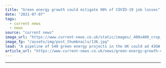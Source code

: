 ```yaml
---
title: "Green energy growth could mitigate 90% of COVID-19 job losses"
date: "2021-07-07"
tags: 
  - current news
  - news
source: "current news"
image_url: "https://www.current-news.co.uk/static/images/_400x400_crop_center-center/Solar_panel_installationGHG_-_credit_Maria_Godfrida_Pixabay.jpg"
image_fp: "/assets/img/post_thumbnails/136.jpg"
lead: "A pipeline of 540 green energy projects in the UK could ad 43GW of generation capacity and create more than 430,000 clean jobs, largely mitigating job losses caused by COVID-19, a new report has claimed."
article_url: "https://www.current-news.co.uk/news/green-energy-growth-could-mitigate-90-of-covid-19-job-losses?utm_source=rss-feeds&utm_medium=rss&utm_campaign=rss"
---
```


---
